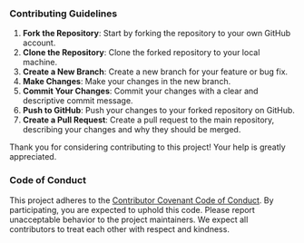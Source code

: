### Contributing Guidelines

1. **Fork the Repository**: Start by forking the repository to your own GitHub account.
2. **Clone the Repository**: Clone the forked repository to your local machine.
3. **Create a New Branch**: Create a new branch for your feature or bug fix.
4. **Make Changes**: Make your changes in the new branch.
5. **Commit Your Changes**: Commit your changes with a clear and descriptive commit message.
6. **Push to GitHub**: Push your changes to your forked repository on GitHub.
7. **Create a Pull Request**: Create a pull request to the main repository, describing your changes and why they should be merged.

Thank you for considering contributing to this project! Your help is greatly appreciated.

### Code of Conduct

This project adheres to the [Contributor Covenant Code of Conduct](https://www.contributor-covenant.org/version/2/1/code_of_conduct/). By participating, you are expected to uphold this code. Please report unacceptable behavior to the project maintainers. We expect all contributors to treat each other with respect and kindness.